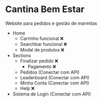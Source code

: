 # Cantina Bem Estar

Website para pedidos e gestão de marmitas 

- Home
    - Carrinho funcional ❌
    - Searchbar funcional ❌
    - Modal de produtos ❌
- Sections
    - Finalizar pedido ❌
        - Pagamento ❌
    - Pedidos (Conectar com API) 
    - Leaderboard (Conectar com API)
    - Minha Conta (Conectar com API)
    - Help ❌
- Sistema de Login (Conectar com API)